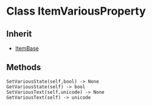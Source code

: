 # Class ItemVariousProperty

## Inherit

* [ItemBase](ItemBase.md)

## Methods
```
SetVariousState(self,bool) -> None
GetVariousState(self) -> bool
SetVariousText(self,unicode) -> None
GetVariousText(self) -> unicode
```
